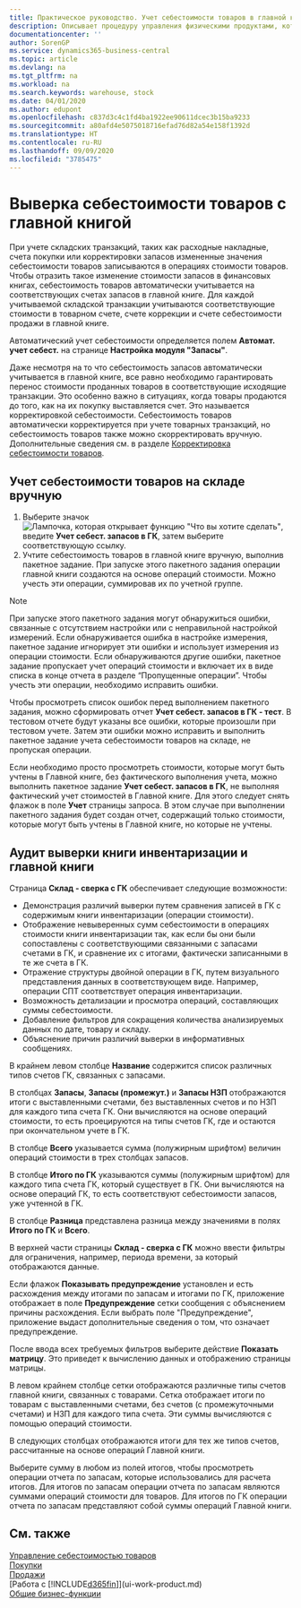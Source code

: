 ```yaml
---
title: Практическое руководство. Учет себестоимости товаров в главной книге | Документация Майкрософт
description: Описывает процедуру управления физическими продуктами, которыми вы торгуете, например обработку запасов на складе.
documentationcenter: ''
author: SorenGP
ms.service: dynamics365-business-central
ms.topic: article
ms.devlang: na
ms.tgt_pltfrm: na
ms.workload: na
ms.search.keywords: warehouse, stock
ms.date: 04/01/2020
ms.author: edupont
ms.openlocfilehash: c837d3c4c1fd4ba1922ee90611dcec3b15ba9233
ms.sourcegitcommit: a80afd4e5075018716efad76d82a54e158f1392d
ms.translationtype: HT
ms.contentlocale: ru-RU
ms.lasthandoff: 09/09/2020
ms.locfileid: "3785475"
---
```

# <a name="reconcile-inventory-costs-with-the-general-ledger"></a>Выверка себестоимости товаров с главной книгой
При учете складских транзакций, таких как расходные накладные, счета покупки или корректировки запасов измененные значения себестоимости товаров записываются в операциях стоимости товаров. Чтобы отразить такое изменение стоимости запасов в финансовых книгах, себестоимость товаров автоматически учитывается на соответствующих счетах запасов в главной книге. Для каждой учитываемой складской транзакции учитываются соответствующие стоимости в товарном счете, счете коррекции и счете себестоимости продажи в главной книге.

Автоматический учет себестоимости определяется полем **Автомат. учет себест.** на странице **Настройка модуля "Запасы"**.

Даже несмотря на то что себестоимость запасов автоматически учитывается в главной книге, все равно необходимо гарантировать перенос стоимости проданных товаров в соответствующие исходящие транзакции. Это особенно важно в ситуациях, когда товары продаются до того, как на их покупку выставляется счет. Это называется корректировкой себестоимости. Себестоимость товаров автоматически корректируется при учете товарных транзакций, но себестоимость товаров также можно скорректировать вручную. Дополнительные сведения см. в разделе [Корректировка себестоимости товаров](inventory-how-adjust-item-costs.md).

## <a name="to-post-inventory-costs-manually"></a>Учет себестоимости товаров на складе вручную
1. Выберите значок ![Лампочка, которая открывает функцию "Что вы хотите сделать"](media/ui-search/search_small.png "Что вы хотите сделать"), введите **Учет себест. запасов в ГК**, затем выберите соответствующую ссылку.
2. Учтите себестоимость товаров в главной книге вручную, выполнив пакетное задание. При запуске этого пакетного задания операции главной книги создаются на основе операций стоимости. Можно учесть эти операции, суммировав их по учетной группе.

> [!NOTE]  
> При запуске этого пакетного задания могут обнаружиться ошибки, связанные с отсутствием настройки или с неправильной настройкой измерений. Если обнаруживается ошибка в настройке измерения, пакетное задание игнорирует эти ошибки и использует измерения из операции стоимости. Если обнаруживаются другие ошибки, пакетное задание пропускает учет операций стоимости и включает их в виде списка в конце отчета в разделе “Пропущенные операции”. Чтобы учесть эти операции, необходимо исправить ошибки.

Чтобы просмотреть список ошибок перед выполнением пакетного задания, можно сформировать отчет **Учет себест. запасов в ГК - тест**. В тестовом отчете будут указаны все ошибки, которые произошли при тестовом учете. Затем эти ошибки можно исправить и выполнить пакетное задание учета себестоимости товаров на складе, не пропуская операции.

Если необходимо просто просмотреть стоимости, которые могут быть учтены в Главной книге, без фактического выполнения учета, можно выполнить пакетное задание **Учет себест. запасов в ГК**, не выполняя фактический учет стоимостей в Главной книге. Для этого следует снять флажок в поле **Учет** страницы запроса. В этом случае при выполнении пакетного задания будет создан отчет, содержащий только стоимости, которые могут быть учтены в Главной книге, но которые не учтены.

## <a name="to-audit-the-reconciliation-between-the-inventory-ledger-and-the-general-ledger"></a>Аудит выверки книги инвентаризации и главной книги
Страница **Склад - сверка с ГК** обеспечивает следующие возможности:

- Демонстрация различий выверки путем сравнения записей в ГК с содержимым книги инвентаризации (операции стоимости).
- Отображение невыверенных сумм себестоимости в операциях стоимости книги инвентаризации так, как если бы они были сопоставлены с соответствующими связанными с запасами счетами в ГК, и сравнение их с итогами, фактически записанными в те же счета в ГК.
- Отражение структуры двойной операции в ГК, путем визуального представления данных в соответствующем виде. Например, операции СПТ соответствует операция инвентаризации.
- Возможность детализации и просмотра операций, составляющих суммы себестоимости.
- Добавление фильтров для сокращения количества анализируемых данных по дате, товару и складу.
- Объяснение причин различий выверки в информативных сообщениях.


В крайнем левом столбце **Название** содержится список различных типов счетов ГК, связанных с запасами.

В столбцах **Запасы**, **Запасы (промежут.)** и **Запасы НЗП** отображаются итоги с выставленными счетами, без выставленных счетов и по НЗП для каждого типа счета ГК. Они вычисляются на основе операций стоимости, то есть проецируются на типы счетов ГК, где и остаются при окончательном учете в ГК.

В столбце **Всего** указывается сумма (полужирным шрифтом) величин операций стоимости в трех столбцах запасов.

В столбце **Итого по ГК** указываются суммы (полужирным шрифтом) для каждого типа счета ГК, который существует в ГК. Они вычисляются на основе операций ГК, то есть соответствуют себестоимости запасов, уже учтенной в ГК.

В столбце **Разница** представлена разница между значениями в полях **Итого по ГК** и **Всего**.

В верхней части страницы **Склад - сверка с ГК** можно ввести фильтры для ограничения, например, периода времени, за который отображаются данные.

Если флажок **Показывать предупреждение** установлен и есть расхождения между итогами по запасам и итогами по ГК, приложение отображает в поле **Предупреждение** сетки сообщения с объяснением причины расхождения. Если выбрать поле "Предупреждение", приложение выдаст дополнительные сведения о том, что означает предупреждение.

После ввода всех требуемых фильтров выберите действие **Показать матрицу**. Это приведет к вычислению данных и отображению страницы матрицы.

В левом крайнем столбце сетки отображаются различные типы счетов главной книги, связанных с товарами. Сетка отображает итоги по товарам с выставленными счетами, без счетов (с промежуточными счетами) и НЗП для каждого типа счета. Эти суммы вычисляются с помощью операций стоимости.

В следующих столбцах отображаются итоги для тех же типов счетов, рассчитанные на основе операций Главной книги.

Выберите сумму в любом из полей итогов, чтобы просмотреть операции отчета по запасам, которые использовались для расчета итогов. Для итогов по запасам операции отчета по запасам являются суммами операций стоимости для товаров. Для итогов по ГК операции отчета по запасам представляют собой суммы операций Главной книги.

## <a name="see-also"></a>См. также  
[Управление себестоимостью товаров](finance-manage-inventory-costs.md)  
[Покупки](purchasing-manage-purchasing.md)  
[Продажи](sales-manage-sales.md)    
[Работа с [!INCLUDE[d365fin](includes/d365fin_md.md)]](ui-work-product.md)  
[Общие бизнес-функции](ui-across-business-areas.md)
